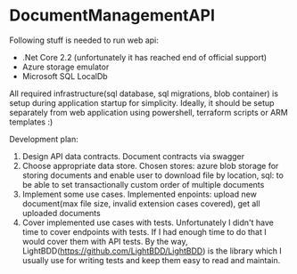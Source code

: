 # DocumentManagementAPI

Following stuff is needed to run web api:
- .Net Core 2.2 (unfortunately it has reached end of official support)
- Azure storage emulator
- Microsoft SQL LocalDb

All required infrastructure(sql database, sql migrations, blob container) is setup during application startup for simplicity.
Ideally, it should be setup separately from web application using powershell, terraform scripts or ARM templates :)

Development plan: 
1. Design API data contracts. Document contracts via swagger 
2. Choose appropriate data store. Chosen stores: azure blob storage for storing documents and enable user to download file by location, sql: to be able to set transactionally custom order of multiple documents 
3. Implement some use cases. Implemented enpoints: upload new document(max file size, invalid extension cases covered), get all uploaded documents
4. Cover implemented use cases with tests. Unfortunately I didn't have time to cover endpoints with tests.
If I had enough time to do that I would cover them with API tests. By the way, LightBDD(https://github.com/LightBDD/LightBDD) is the library which I usually use for writing tests and keep them easy to read and maintain.

